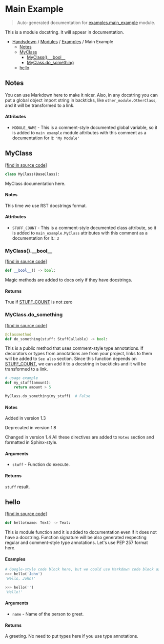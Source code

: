# Main Example

> Auto-generated documentation for [examples.main_example](https://github.com/vemel/handsdown/blob/master/examples/main_example.py) module.

This is a module docstring. It will appear in documentation.

- [Handsdown](../README.md#-handsdown---python-documentation-generator) / [Modules](../MODULES.md#modules) / [Examples](index.md#examples) / Main Example
    - [Notes](#notes)
    - [MyClass](#myclass)
        - [MyClass().\_\_bool\_\_](#myclass__bool__)
        - [MyClass.do_something](#myclassdo_something)
    - [hello](#hello)

## Notes

You can use Markdown here to make it nicer. Also, in any docstring you
can put a global object import string in backticks, like `other_module.OtherClass`,
and it will be transformed to a link.

#### Attributes

- `MODULE_NAME` - This is a comment-style documented global variable, so it is added to `main_example` module attributes with this comment as a documentation for it: `'My Module'`

## MyClass

[[find in source code]](https://github.com/vemel/handsdown/blob/master/examples/main_example.py#L50)

```python
class MyClass(BaseClass):
```

MyClass documentation here.

#### Notes

This time we use RST docstrings format.

#### Attributes

- `STUFF_COUNT` - This is a comment-style documented class attribute, so it is added to `main_example.MyClass` attributes with this comment as a documentation for it.: `3`

### MyClass().\_\_bool\_\_

[[find in source code]](https://github.com/vemel/handsdown/blob/master/examples/main_example.py#L88)

```python
def __bool__() -> bool:
```

Magic methods are added to docs only if they have docstrings.

#### Returns

True if [STUFF_COUNT](#myclass) is not zero

### MyClass.do_something

[[find in source code]](https://github.com/vemel/handsdown/blob/master/examples/main_example.py#L61)

```python
@classmethod
def do_something(stuff: StuffCallable) -> bool:
```

This is a public method that uses comment-style type annotations. If decorators
or types from annotations are from your project, links to them will be added
to `See also` section. Since this function depends on [STUFF_COUNT](#myclass), we can add
it to a docstring in backticks and it will be transformed to a link.

```python
# usage example
def my_stuff(amount):
    return amount > 5

MyClass.do_something(my_stuff)  # False
```

#### Notes

Added in version 1.3

Deprecated in version 1.8

Changed in version 1.4
    All these directives are added to `Notes` section and formatted in Sphinx-style.

#### Arguments

- `stuff` - Function do execute.

#### Returns

`stuff` result.

## hello

[[find in source code]](https://github.com/vemel/handsdown/blob/master/examples/main_example.py#L23)

```python
def hello(name: Text) -> Text:
```

This is module function and it is added to documentation even if it does
not have a docstring. Function signature will be also generated respecting
regular and comment-style type annotations. Let's use PEP 257 format here.

#### Examples

```python
# Google-style code block here, but we could use Markdown code block as well
>>> hello('John')
'Hello, John!'

>>> hello('')
'Hello!'
```

#### Arguments

- `name` - Name of the person to greet.

#### Returns

A greeting. No need to put types here if you use type annotations.
